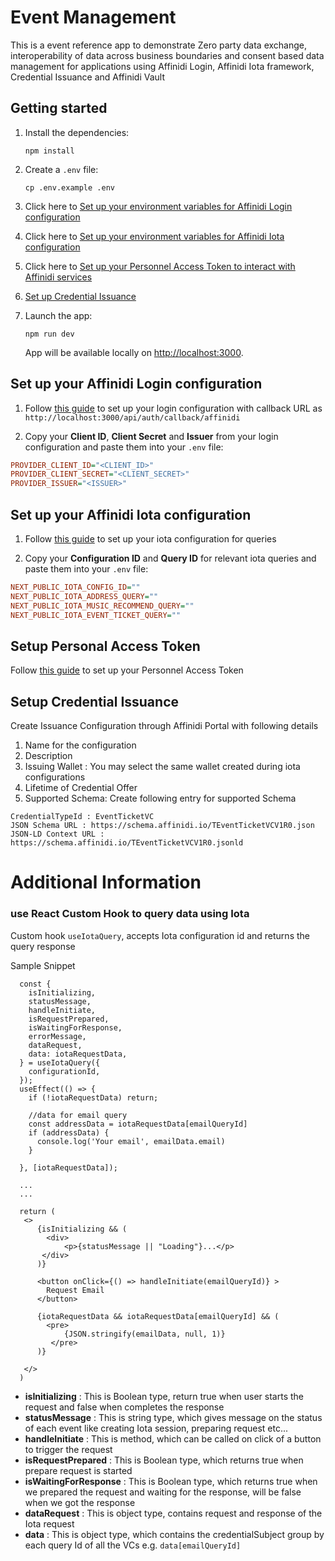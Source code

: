 # Event Management

This is a event reference app to demonstrate Zero party data exchange, interoperability of data across business boundaries and consent based data management for applications using Affinidi Login, Affinidi Iota framework, Credential Issuance and Affinidi Vault

## Getting started

1. Install the dependencies:
   ```
   npm install
   ```
2. Create a `.env` file:

   ```
   cp .env.example .env
   ```

3. Click here to [Set up your environment variables for Affinidi Login configuration](#set-up-your-affinidi-login-configuration)

4. Click here to [Set up your environment variables for Affinidi Iota configuration](#set-up-your-affinidi-iota-configuration)

5. Click here to [Set up your Personnel Access Token to interact with Affinidi services](#setup-personal-access-token)

6. [Set up Credential Issuance](#setup-credential-issuance)

7. Launch the app:

   ```
   npm run dev
   ```

   App will be available locally on [http://localhost:3000](http://localhost:3000).

## Set up your Affinidi Login configuration

1. Follow [this guide](./docs/setup-login-config.md) to set up your login configuration with callback URL as `http://localhost:3000/api/auth/callback/affinidi`

2. Copy your **Client ID**, **Client Secret** and **Issuer** from your login configuration and paste them into your `.env` file:

```ini
PROVIDER_CLIENT_ID="<CLIENT_ID>"
PROVIDER_CLIENT_SECRET="<CLIENT_SECRET>"
PROVIDER_ISSUER="<ISSUER>"
```

## Set up your Affinidi Iota configuration

1. Follow [this guide](./docs/setup-iota-config.md) to set up your iota configuration for queries

2. Copy your **Configuration ID** and **Query ID** for relevant iota queries and paste them into your `.env` file:

```ini
NEXT_PUBLIC_IOTA_CONFIG_ID=""
NEXT_PUBLIC_IOTA_ADDRESS_QUERY=""
NEXT_PUBLIC_IOTA_MUSIC_RECOMMEND_QUERY=""
NEXT_PUBLIC_IOTA_EVENT_TICKET_QUERY=""
```

## Setup Personal Access Token

Follow [this guide](./docs/create-pat.md) to set up your Personnel Access Token

## Setup Credential Issuance

Create Issuance Configuration through Affinidi Portal with following details

1. Name for the configuration
2. Description
3. Issuing Wallet : You may select the same wallet created during iota configurations
4. Lifetime of Credential Offer
5. Supported Schema: Create following entry for supported Schema

```init
CredentialTypeId : EventTicketVC
JSON Schema URL : https://schema.affinidi.io/TEventTicketVCV1R0.json
JSON-LD Context URL : https://schema.affinidi.io/TEventTicketVCV1R0.jsonld
```

# Additional Information

### use React Custom Hook to query data using Iota

Custom hook `useIotaQuery`, accepts Iota configuration id and returns the query response

Sample Snippet

```
  const {
    isInitializing,
    statusMessage,
    handleInitiate,
    isRequestPrepared,
    isWaitingForResponse,
    errorMessage,
    dataRequest,
    data: iotaRequestData,
  } = useIotaQuery({
    configurationId,
  });
  useEffect(() => {
    if (!iotaRequestData) return;

    //data for email query
    const addressData = iotaRequestData[emailQueryId]
    if (addressData) {
      console.log('Your email', emailData.email)
    }

  }, [iotaRequestData]);

  ...
  ...

  return (
   <>
      {isInitializing && (
        <div>
            <p>{statusMessage || "Loading"}...</p>
       </div>
      )}

      <button onClick={() => handleInitiate(emailQueryId)} >
        Request Email
      </button>

      {iotaRequestData && iotaRequestData[emailQueryId] && (
        <pre>
            {JSON.stringify(emailData, null, 1)}
         </pre>
      )}

   </>
  )

```

- **isInitializing** : This is Boolean type, return true when user starts the request and false when completes the response
- **statusMessage** : This is string type, which gives message on the status of each event like creating Iota session, preparing request etc...
- **handleInitiate** : This is method, which can be called on click of a button to trigger the request
- **isRequestPrepared** : This is Boolean type, which returns true when prepare request is started
- **isWaitingForResponse** : This is Boolean type, which returns true when we prepared the request and waiting for the response, will be false when we got the response
- **dataRequest** : This is object type, contains request and response of the Iota request
- **data** : This is object type, which contains the credentialSubject group by each query Id of all the VCs e.g. `data[emailQueryId]`
